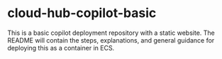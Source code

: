 # cloud-hub-copilot-basic
This is a basic copilot deployment repository with a static website. The README will contain the steps, explanations, and general guidance for deploying this as a container in ECS.
